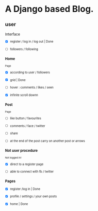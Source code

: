 <h1>A Django based Blog.</h1> 

<h3>user</h3><small>Interface<small>

- [X]  register / log in / log out | Done
  
- [ ]  followers / following 
  
<h3>Home</h3><small>Page</small>

- [X]  according to user / followers  
 
- [X]  grid | Done
  
- [ ]  hover : comments / likes / seen
  
- [X]  infinite scroll downn
  
<h3>Post</h3> <small>Page</small>

- [ ]  like button / favourites
  
- [ ]  comments / face / twitter
  
- [ ]  share
  
- [ ]  at the end of the post carry on another post or arrows 

<h3>Not user procedure</h3><small>Not logged in!</small>

- [X]  direct to a register page 
  
- [ ]  able to connect with fb / twitter 
  
<h3>Pages</h3><small> </small>

- [X]  register /log in | Done

- [X]  profile / settings / your own posts 

- [X]  home | Done

